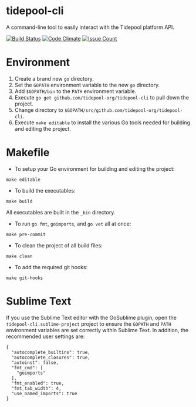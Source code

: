 # tidepool-cli

A command-line tool to easily interact with the Tidepool platform API.

[![Build Status](https://travis-ci.org/tidepool-org/tidepool-cli.png)](https://travis-ci.org/tidepool-org/tidepool-cli)
[![Code Climate](https://codeclimate.com/github/tidepool-org/tidepool-cli/badges/gpa.svg)](https://codeclimate.com/github/tidepool-org/tidepool-cli)
[![Issue Count](https://codeclimate.com/github/tidepool-org/tidepool-cli/badges/issue_count.svg)](https://codeclimate.com/github/tidepool-org/tidepool-cli)

# Environment

1. Create a brand new `go` directory.
1. Set the `GOPATH` environment variable to the new `go` directory.
1. Add `$GOPATH/bin` to the `PATH` environment variable.
1. Execute `go get github.com/tidepool-org/tidepool-cli` to pull down the project.
1. Change directory to `$GOPATH/src/github.com/tidepool-org/tidepool-cli`.
1. Execute `make editable` to install the various Go tools needed for building and editing the project.

# Makefile

* To setup your Go environment for building and editing the project:

```
make editable
```

* To build the executables:

```
make build
```

All executables are built in the `_bin` directory.

* To run `go fmt`, `goimports`, and `go vet` all at once:

```
make pre-commit
```

* To clean the project of all build files:

```
make clean
```

* To add the required git hooks:

```
make git-hooks
```

# Sublime Text

If you use the Sublime Text editor with the GoSublime plugin, open the `tidepool-cli.sublime-project` project to ensure the `GOPATH` and `PATH` environment variables are set correctly within Sublime Text. In addition, the recommended user settings are:

```
{
  "autocomplete_builtins": true,
  "autocomplete_closures": true,
  "autoinst": false,
  "fmt_cmd": [
    "goimports"
  ],
  "fmt_enabled": true,
  "fmt_tab_width": 4,
  "use_named_imports": true
}
```
